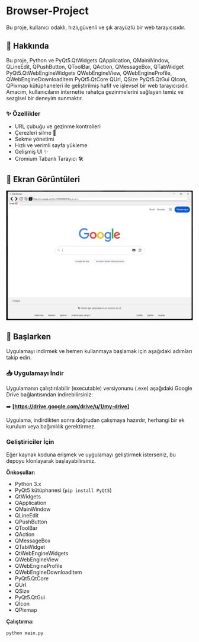 # Browser-Project

Bu proje, kullanıcı odaklı, hızlı,güvenli ve şık arayüzlü bir web tarayıcısıdır.

## 📝 Hakkında

Bu proje, Python ve PyQt5.QtWidgets QApplication, QMainWindow, QLineEdit, QPushButton, QToolBar, QAction, QMessageBox, QTabWidget
PyQt5.QtWebEngineWidgets QWebEngineView, QWebEngineProfile, QWebEngineDownloadItem PyQt5.QtCore  QUrl, QSize PyQt5.QtGui  QIcon, QPixmap kütüphaneleri ile geliştirilmiş hafif ve işlevsel bir web tarayıcısıdır. Amacım, kullanıcıların internette rahatça gezinmelerini
sağlayan temiz ve sezgisel bir deneyim sunmaktır.

### ✨ Özellikler

- URL çubuğu ve gezinme kontrolleri
- Çerezleri silme 🍪
- Sekme yönetimi 
- Hızlı ve verimli sayfa yükleme
- Gelişmiş UI ✨
- Cromium Tabanlı Tarayıcı 🛠️

## 📸 Ekran Görüntüleri
![Tarayıcı Ana Penceresi](https://github.com/EagleSoft461/Browser-Projcets/blob/main/%C4%B0mages/Ekran%20g%C3%B6r%C3%BCnt%C3%BCs%C3%BC%202025-09-04%20191700.png)

## 🚀 Başlarken

Uygulamayı indirmek ve hemen kullanmaya başlamak için aşağıdaki adımları takip edin.

### 📥 Uygulamayı İndir

Uygulamanın çalıştırılabilir (executable) versiyonunu (.exe) aşağıdaki Google Drive bağlantısından indirebilirsiniz:

➡️ **[https://drive.google.com/drive/u/1/my-drive]**

Uygulama, indirdikten sonra doğrudan çalışmaya hazırdır, herhangi bir ek kurulum veya bağımlılık gerektirmez.

### Geliştiriciler İçin

Eğer kaynak koduna erişmek ve uygulamayı geliştirmek isterseniz, bu depoyu klonlayarak başlayabilirsiniz.

**Önkoşullar:**
- Python 3.x
- PyQt5 kütüphanesi (`pip install PyQt5`)
- QtWidgets
- QApplication
- QMainWindow
- QLineEdit
- QPushButton
- QToolBar
- QAction
- QMessageBox
- QTabWidget
- QtWebEngineWidgets
- QWebEngineView
- QWebEngineProfile
- QWebEngineDownloadItem
- PyQt5.QtCore
- QUrl
- QSize
- PyQt5.QtGui
- QIcon
- QPixmap

**Çalıştırma:**
```bash
python main.py
